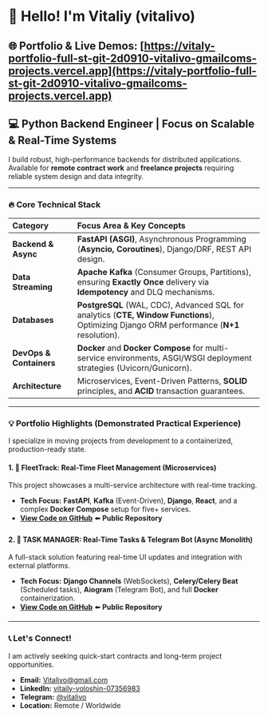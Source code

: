 # 👋 Hello! I'm Vitaliy (vitalivo)

## 🌐 **Portfolio & Live Demos:** [https://vitaly-portfolio-full-st-git-2d0910-vitalivo-gmailcoms-projects.vercel.app](https://vitaly-portfolio-full-st-git-2d0910-vitalivo-gmailcoms-projects.vercel.app)

## 💻 Python Backend Engineer | Focus on Scalable & Real-Time Systems

I build robust, high-performance backends for distributed applications. Available for **remote contract work** and **freelance projects** requiring reliable system design and data integrity.

---

### 🔥 Core Technical Stack

| Category | Focus Area & Key Concepts |
| :--- | :--- |
| **Backend & Async** | **FastAPI (ASGI)**, Asynchronous Programming (**Asyncio, Coroutines**), Django/DRF, REST API design. |
| **Data Streaming** | **Apache Kafka** (Consumer Groups, Partitions), ensuring **Exactly Once** delivery via **Idempotency** and DLQ mechanisms. |
| **Databases** | **PostgreSQL** (WAL, CDC), Advanced SQL for analytics (**CTE, Window Functions**), Optimizing Django ORM performance (**N+1** resolution). |
| **DevOps & Containers** | **Docker** and **Docker Compose** for multi-service environments, ASGI/WSGI deployment strategies (Uvicorn/Gunicorn). |
| **Architecture** | Microservices, Event-Driven Patterns, **SOLID** principles, and **ACID** transaction guarantees. |

---

### 💡 Portfolio Highlights (Demonstrated Practical Experience)

I specialize in moving projects from development to a containerized, production-ready state.

#### 1. 🚗 FleetTrack: Real-Time Fleet Management (Microservices)

This project showcases a multi-service architecture with real-time tracking.
* **Tech Focus:** **FastAPI**, **Kafka** (Event-Driven), **Django**, **React**, and a complex **Docker Compose** setup for five+ services.
* **[View Code on GitHub](https://github.com/vitalivo/fleettrack)** ⬅️ **Public Repository**

#### 2. 🚀 TASK MANAGER: Real-Time Tasks & Telegram Bot (Async Monolith)

A full-stack solution featuring real-time UI updates and integration with external platforms.
* **Tech Focus:** **Django Channels** (WebSockets), **Celery/Celery Beat** (Scheduled tasks), **Aiogram** (Telegram Bot), and full **Docker** containerization.
* **[View Code on GitHub](https://github.com/vitalivo/task_manager_telegram)** ⬅️ **Public Repository**

---

### 📞 Let's Connect!

I am actively seeking quick-start contracts and long-term project opportunities.

* **Email:** Vitalivo@gmail.com
* **LinkedIn:** [vitaily-voloshin-07356983](https://www.linkedin.com/in/vitaily-voloshin-07356983)
* **Telegram:** [@vitalivo](https://t.me/vitalivo)
* **Location:** Remote / Worldwide
